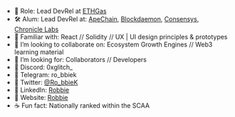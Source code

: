 
- 🔭  Role: Lead DevRel at [ETHGas](https://www.ethgas.com/) 
- 🛠  Alum: Lead DevRel at: [ApeChain](https://apechain.com/), [Blockdaemon](https://www.blockdaemon.com/), [Consensys](https://consensys.io/blog), [Chronicle Labs](https://chroniclelabs.org/)
- 🤹‍  Familiar with: React // Solidity // UX | UI design principles & prototypes
- 🏓  I’m looking to collaborate on: Ecosystem Growth Engines // Web3 learning material 
- 🔮  I’m looking for: Collaborators // Developers
- 🍜  Discord: 0xglitch_
- 🍜  Telegram: ro_bbiek
- 🍜  Twitter: [@Ro_bbieK](https://twitter.com/Ro_bbieK)
- 🍜  LinkedIn: [Robbie](https://www.linkedin.com/in/robbie-k/)
- 🍜  Website: [Robbie](https://robbiekruszynski.com/)
- ☕  Fun fact: Nationally ranked within the SCAA 

